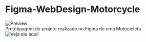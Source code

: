# Figma-WebDesign-Motorcycle
![Preview](https://github.com/MaduSales/Figma-WebDesign-Motorcycle/assets/166547195/885d2f0c-60f7-428b-8def-b52e9225268f)
<br>
Prototipagem de projeto realizado no Figma de uma Motocicleta
![Veja ele aqui!](https://www.figma.com/proto/VtLvj2GOLgY3RCRTc73qqY/Website-Design-UI---Motocicleta?type=design&node-id=2-2&t=eLjpPZNvi9XzK5yo-0&scaling=scale-down&page-id=0%3A1)
